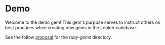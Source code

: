 # Demo

Welcome to the demo gem! This gem's purpose serves to instruct others on best practices when creating new gems
in the Looker codebase.

See the follow [proposal](https://docs.google.com/document/d/1YGhEBo4oTc7FrgkhqTQe_RgmetG4fs1SfkEc5tD9IIM/edit?usp=sharing) for the _ruby-gems_ directory.
